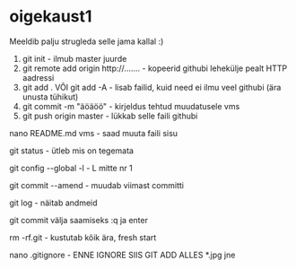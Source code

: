 
# oigekaust1
Meeldib palju strugleda selle jama kallal :) 

1. git init - ilmub master juurde
2. git remote add origin http://.......   - kopeerid githubi lehekülje 
pealt HTTP aadressi
3. git add . VÕI git add -A   - lisab failid, kuid need ei ilmu veel 
githubi (ära unusta tühikut)
4. git commit -m "äöäöö"  - kirjeldus tehtud muudatusele vms
5. git push origin master - lükkab selle faili githubi

nano README.md vms	 - saad muuta faili sisu

git status	 - ütleb mis on tegemata 

git config --global -l		- L mitte nr 1 

git commit --amend   - muudab viimast committi

git log	 - näitab andmeid
 
git commit välja saamiseks :q ja enter

rm -rf.git	- kustutab kõik ära, fresh start 

nano .gitignore		- ENNE IGNORE SIIS GIT ADD ALLES
			*.jpg jne

